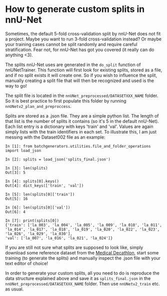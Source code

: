# How to generate custom splits in nnU-Net

Sometimes, the default 5-fold cross-validation split by nnU-Net does not fit a project. Maybe you want to run 3-fold 
cross-validation instead? Or maybe your training cases cannot be split randomly and require careful stratification. 
Fear not, for nnU-Net has got you covered (it really can do anything <3).

The splits nnU-Net uses are generated in the `do_split` function of nnUNetTrainer. This function will first look for 
existing splits, stored as a file, and if no split exists it will create one. So if you wish to influence the split, 
manually creating a split file that will then be recognized and used is the way to go!

The split file is located in the `nnUNet_preprocessed/DATASETXXX_NAME` folder. So it is best practice to first 
populate this folder by running `nnUNetv2_plan_and_preproccess`.

Splits are stored as a .json file. They are a simple python list. The length of that list is the number of splits it 
contains (so it's 5 in the default nnU-Net). Each list entry is a dictionary with keys 'train' and 'val'. Values are 
again simply lists with the train identifiers in each set. To illustrate this, I am just messing with the Dataset002 
file as an example:

```commandline
In [1]: from batchgenerators.utilities.file_and_folder_operations import load_json

In [2]: splits = load_json('splits_final.json')

In [3]: len(splits)
Out[3]: 5

In [4]: splits[0].keys()
Out[4]: dict_keys(['train', 'val'])

In [5]: len(splits[0]['train'])
Out[5]: 16

In [6]: len(splits[0]['val'])
Out[6]: 4

In [7]: print(splits[0])
{'train': ['la_003', 'la_004', 'la_005', 'la_009', 'la_010', 'la_011', 'la_014', 'la_017', 'la_018', 'la_019', 'la_020', 'la_022', 'la_023', 'la_026', 'la_029', 'la_030'],
'val': ['la_007', 'la_016', 'la_021', 'la_024']}
```

If you are still not sure what splits are supposed to look like, simply download some reference dataset from the
[Medical Decathlon](http://medicaldecathlon.com/), start some training (to generate the splits) and manually inspect 
the .json file with your text editor of choice!

In order to generate your custom splits, all you need to do is reproduce the data structure explained above and save it as 
`splits_final.json` in the `nnUNet_preprocessed/DATASETXXX_NAME` folder. Then use `nnUNetv2_train` etc. as usual.
